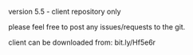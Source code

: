 version 5.5 - client repository only

please feel free to post any issues/requests to the git.

client can be downloaded from: bit.ly/Hf5e6r